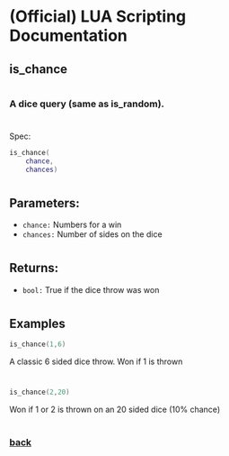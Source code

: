 
# (Official) LUA Scripting Documentation

## is_chance
#
### A dice query (same as is_random).
#
Spec:
```lua
is_chance(
	chance,
	chances)
```
#
## Parameters:
- `chance:` Numbers for a win
- `chances:` Number of sides on the dice
#
## Returns:
- `bool:` True if the dice throw was won
#
## Examples
```lua
is_chance(1,6)
```
A classic 6 sided dice throw. Won if 1 is thrown
#
```lua
is_chance(2,20)
```
Won if 1 or 2 is thrown on an 20 sided dice (10% chance)
#
### [back](../other)
